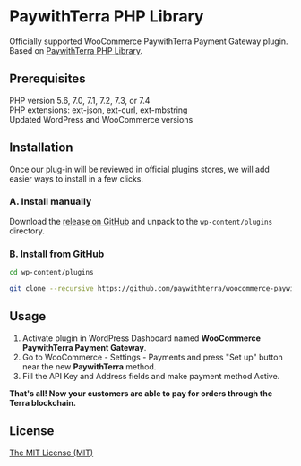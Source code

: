 # PaywithTerra PHP Library
Officially supported WooCommerce PaywithTerra Payment Gateway plugin.  
Based on [PaywithTerra PHP Library](https://github.com/paywithterra/php-api-library).

## Prerequisites
PHP version 5.6, 7.0, 7.1, 7.2, 7.3, or 7.4  
PHP extensions: ext-json, ext-curl, ext-mbstring  
Updated WordPress and WooCommerce versions


## Installation

Once our plug-in will be reviewed in official plugins stores, we will add easier ways to install in a few clicks.

### A. Install manually

Download the [release on GitHub](https://github.com/paywithterra/woocommerce-paywithterra/releases)
and unpack to the `wp-content/plugins` directory.

### B. Install from GitHub

~~~~ bash
cd wp-content/plugins

git clone --recursive https://github.com/paywithterra/woocommerce-paywithterra.git
~~~~

## Usage

1. Activate plugin in WordPress Dashboard named  **WooCommerce PaywithTerra Payment Gateway**.
2. Go to WooCommerce - Settings - Payments and press "Set up" button near the new **PaywithTerra** method.
3. Fill the API Key and Address fields and make payment method Active.

**That's all! Now your customers are able to pay for orders through the Terra blockchain.**


## License
[The MIT License (MIT)](LICENSE)